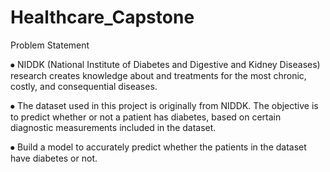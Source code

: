 # Healthcare_Capstone

Problem Statement

⦁	NIDDK (National Institute of Diabetes and Digestive and Kidney Diseases) research creates knowledge about and treatments for the most chronic, costly, and consequential diseases.

⦁	The dataset used in this project is originally from NIDDK. The objective is to predict whether or not a patient has diabetes, based on certain diagnostic measurements included in the dataset.

⦁	Build a model to accurately predict whether the patients in the dataset have diabetes or not.
